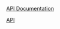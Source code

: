 [API Documentation](https://documenter.getpostman.com/view/13813451/2sAXjNYrTA)

[API](https://my-website-api-bunjs.onrender.com/ping)
